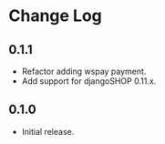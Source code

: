 # Change Log

## 0.1.1

- Refactor adding wspay payment.
- Add support for djangoSHOP 0.11.x.

## 0.1.0

- Initial release.
